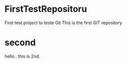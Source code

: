 # FirstTestRepositoru
First test project to teste Git
This is the first GIT repository

# second
hello.. this is 2nd.
